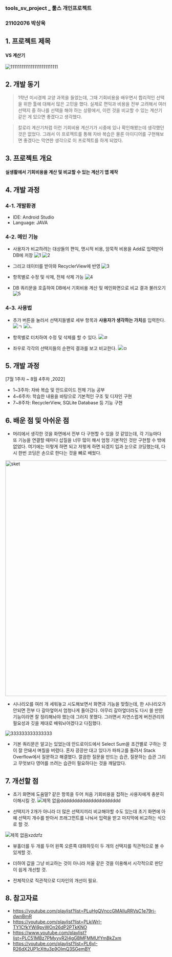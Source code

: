 ###  tools_sv_project _ 툴스 개인프로젝트
###  21102076 박상욱

## 1. 프로젝트 제목
#### VS 계산기 
![11111111111111111111111111](https://user-images.githubusercontent.com/107661799/188700755-072c034e-0814-4a6a-ac36-02e517604ad8.jpg)

## 2. 개발 동기
> 1학년 미시경제 교양 과목을 들었는데, 그때 기회비용을 배우면서 합리적인 선택을 위한 툴에 대해서 많은 고민을 했다. 실제로 편익과 비용을 전부 고려해서 여러 선택지 중 하나를 선택을 해야 하는 상황에서, 이런 것을 비교할 수 있는 계산기 같은 게 있으면 좋겠다고 생각했다.

> 칼로리 계산기처럼 이런 기회비용 계산기가 시중에 있나 확인해봤는데 생각했던 것은 없었다. 그래서 이 프로젝트를 통해 자바 복습은 물론 아이디어를 구현해보면 좋겠다는 막연한 생각으로 이 프로젝트를 하게 되었다.

## 3. 프로젝트 개요
#### 실생활에서 기회비용을 계산 및 비교할 수 있는 계산기 앱 제작

## 4. 개발 과정 
### 4-1. 개발환경
* IDE: Android Studio
* Language: JAVA

### 4-2. 메인 기능
* 사용자가 비교하려는 대상들의 편익, 명시적 비용, 암묵적 비용을 Add로 입력받아 DB에 저장
![1](https://user-images.githubusercontent.com/107661799/188818936-8cdda6fb-f1c5-4171-8cbe-183a77c9979e.png)
![2](https://user-images.githubusercontent.com/107661799/188819026-12ff6f6d-f4e0-4dcf-807d-bff5c818141b.png)

* 그리고 데이터를 받아와 RecyclerView에 반영
![3](https://user-images.githubusercontent.com/107661799/188819034-4d643add-e830-4528-8682-20653d1c7037.png)

* 항목별로 수정 및 삭제, 전체 삭제 가능
![4](https://user-images.githubusercontent.com/107661799/188819560-6db52751-e7da-4939-88f1-bfb0fa5e3990.png)

* DB 쿼리문을 호출하여 DB에서 기회비용 계산 및 메인화면으로 비교 결과 불러오기
![5](https://user-images.githubusercontent.com/107661799/188819573-2696268c-bf1b-41e1-b94f-e09513d7a4e9.png)

### 4-3. 사용법
* 추가 버튼을 눌러서 선택지들별로 세부 항목과 **사용자가 생각하는 가치**를 입력한다.
![ㄱ](https://user-images.githubusercontent.com/107661799/188784325-7de50344-ead1-4a4f-8dea-8f23457065a5.png)
![ㄴ](https://user-images.githubusercontent.com/107661799/188784338-0d0572b4-be33-4dbd-b323-c082dc86331d.png)

* 항목별로 터치하여 수정 및 삭제를 할 수 있다.
![ㄹ](https://user-images.githubusercontent.com/107661799/188784402-73b800e1-047d-4ed7-a26d-fc3ded12cbfe.png)

* 좌우로 각각의 선택지들의 순편익 결과를 보고 비교한다.
![ㅁ](https://user-images.githubusercontent.com/107661799/188784423-1cf8fb94-94da-4a28-aaff-a6f9f934ac36.png)

## 5. 개발 과정
[7월 1주차 ~ 8월 4주차 ,2022]
* 1~3주차: 자바 복습 및 안드로이드 전체 기능 공부
* 4~6주차: 학습한 내용을 바탕으로 기본적인 구조 및 디자인 구현
* 7~8주차: RecyclerView, SQLite Database 등 기능 구현

## 6. 배운 점 및 아쉬운 점
* 머리에서 생각한 것을 화면에서 전부 다 구현할 수 있을 것 같았는데, 각 기능마다 또 기능을 연결할 때마다 삽질을 너무 많이 해서 엄청 기본적인 것만 구현할 수 밖에 없었다. 여기에는 이렇게 하면 되고 저렇게 하면 되겠지 입과 눈으로 코딩했는데, 다시 한번 코딩은 손으로 한다는 것을 뼈로 배웠다.

<img width="737" alt="sket" src="https://user-images.githubusercontent.com/107661799/188700817-63be9a89-5b17-49d8-b82d-1c27a25f63a2.png">

* 시나리오를 여러 개 세워놓고 시도해보면서 화면과 기능을 맞췄는데, 한 시나리오가 안되면 전부 다 갈아엎어서 엄청나게 돌아갔다. 아무리 갈아엎더라도 다시 쓸 만한 기능이라면 잘 정리해놔야 했는데 그러지 못했다. 그러면서 자연스럽게 버전관리의 필요성과 깃을 제대로 배워놔야겠다고 다짐했다.

![333333333333333](https://user-images.githubusercontent.com/107661799/188700938-e326f981-68b5-4303-bc92-6c174eaa3939.png)

* 기본 쿼리문은 알고는 있었는데 안드로이드에서 Select Sum을 조건별로 구하는 것이 잘 안돼서 며칠을 버렸다. 혼자 끙끙만 대고 있다가 파파고를 돌려서 Stack Overflow에서 질문하고 해결했다. 깔끔한 질문을 만드는 습관, 질문하는 습관 그리고 무엇보다 영어를 쓰려는 습관이 필요하다는 것을 깨달았다.

## 7. 개선할 점
* 초기 화면에 도움말? 같은 항목을 두어 처음 기회비용을 접하는 사용자에게 충분히 이해시킬 것.
![제목 없음dddddddddddddddddddddd](https://user-images.githubusercontent.com/107661799/188814693-f3e89520-1a7e-4e17-ab0e-ce467d5f54b5.png)

* 선택지가 2개가 아니라 더 많은 선택지끼리 비교해야할 수도 있는데 초기 화면에 아예 선택지 개수를 받아서 프래그먼트를 나눠서 입력을 받고 마지막에 비교하는 식으로 할 것.

![제목 없음xzdzfz](https://user-images.githubusercontent.com/107661799/188814683-c1702441-acea-41b5-a0f8-6ab911a786b8.png)

* 뷰홀더를 두 개를 두어 왼쪽 오른쪽 대화하듯이 두 개의 선택지를 직관적으로 볼 수 있게할 것.

* 더하여 값을 그냥 비교하는 것이 아니라 저울 같은 것을 이용해서 시각적으로 판단이 쉽게 개선할 것.
* 전체적으로 직관적으로 디자인의 개선이 필요.

## 8. 참고자료
* https://youtube.com/playlist?list=PLuHgQVnccGMAIluRRVsC1e79ri-dwnBmR
* https://youtube.com/playlist?list=PLkiWrI-TY1CfkYWj9pvWOn26dP2PTkKNO
* https://www.youtube.com/playlist?list=PLC51MBz7PMyyyR2l4gGBMFMMUfYmBkZxm
* https://youtube.com/playlist?list=PL6vI-R26dX2UP1cXttu3p9OImQ3SGemBY

